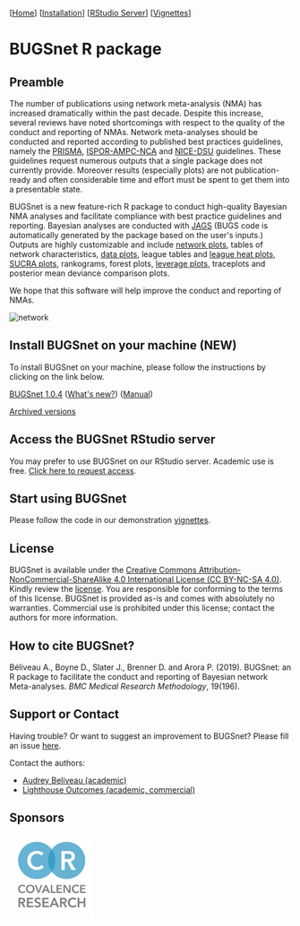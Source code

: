 [[Home](index.md)]  [[Installation](instructions.md)] [[RStudio Server](https://spintechit.com/bugsnet-demo-request/)] [[Vignettes](vignettes)]

# BUGSnet R package

## Preamble

The number of publications using network meta-analysis (NMA) has increased dramatically within the past decade. Despite this increase, several reviews have noted shortcomings with respect to the quality of the conduct and reporting of NMAs. Network meta-analyses should be conducted and reported according to published best practices guidelines, namely the [PRISMA](https://www.ncbi.nlm.nih.gov/pubmed/26030634), [ISPOR-AMPC-NCA](https://www.ncbi.nlm.nih.gov/pubmed/24636374) and [NICE-DSU](http://nicedsu.org.uk/wp-content/uploads/2016/03/TSD7-reviewer-checklist.final_.08.05.12.pdf) guidelines. These guidelines request numerous outputs that a single package does not currently provide. Moreover results (especially plots) are not publication-ready and often considerable time and effort must be spent to get them into a presentable state. 

BUGSnet is a new feature-rich R package to conduct high-quality Bayesian NMA analyses and facilitate compliance with best practice guidelines and reporting. Bayesian analyses are conducted with [JAGS](http://mcmc-jags.sourceforge.net/) (BUGS code is automatically generated by the package based on the user's inputs.) Outputs are highly customizable and include [network plots](images/network.png), tables of network characteristics, [data plots](images/covariate.png), league tables and [league heat plots](images/league.png), [SUCRA plots](images/SUCRA.png), rankograms, forest plots, [leverage plots](images/fit.png), traceplots and posterior mean deviance comparison plots.

We hope that this software will help improve the conduct and reporting of NMAs.

![network](images/network.png)

## **Install BUGSnet on your machine (NEW)**

To install BUGSnet on your machine, please follow the instructions by clicking on the link below.

[BUGSnet 1.0.4](instructions) 
([What's new?](https://github.com/audrey-b/BUGSnet/raw/master/NEWS.md))
([Manual](https://github.com/audrey-b/BUGSnet/raw/master/manual.pdf))

[Archived versions](archived)

## Access the BUGSnet RStudio server

You may prefer to use BUGSnet on our RStudio server. Academic use is free. [Click here to request access](https://spintechit.com/bugsnet-demo-request/).

## **Start using BUGSnet**

Please follow the code in our demonstration [vignettes](vignettes).

## License

BUGSnet is available under the [Creative Commons Attribution-NonCommercial-ShareAlike 4.0 International License (CC
BY-NC-SA 4.0)](https://creativecommons.org/licenses/by-nc-sa/4.0/). Kindly review the [license](https://creativecommons.org/licenses/by-nc-sa/4.0/legalcode). You are responsible for conforming to the terms of this license. BUGSnet is provided as-is and comes with absolutely no warranties. Commercial use is prohibited under this license; contact the authors for more information.

## How to cite BUGSnet?

Béliveau A., Boyne D., Slater J., Brenner D. and Arora P. (2019). BUGSnet: an R package to facilitate the conduct and reporting of
Bayesian network Meta-analyses. *BMC Medical Research Methodology*, 19(196).

## Support or Contact

Having trouble? Or want to suggest an improvement to BUGSnet? Please fill an issue [here](https://github.com/bugsnetsoftware/BUGSnet/issues).

Contact the authors: 
- [Audrey Beliveau (academic)](https://uwaterloo.ca/statistics-and-actuarial-science/about/people/a2belive)
- [Lighthouse Outcomes (academic, commercial)](http://www.lighthouseoutcomes.com/bugsnet/)

## Sponsors

[<img src="images/covalence.png" width="150" />](https://covalence-research.com)
